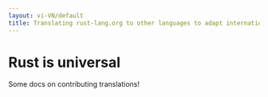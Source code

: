 ```yaml
---
layout: vi-VN/default
title: Translating rust-lang.org to other languages to adapt internationalization 
---
```


# Rust is universal

Some docs on contributing translations!
